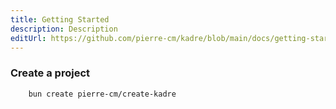 ```yaml
---
title: Getting Started
description: Description
editUrl: https://github.com/pierre-cm/kadre/blob/main/docs/getting-started.md
---
```

### Create a project

```shell
    bun create pierre-cm/create-kadre
```
